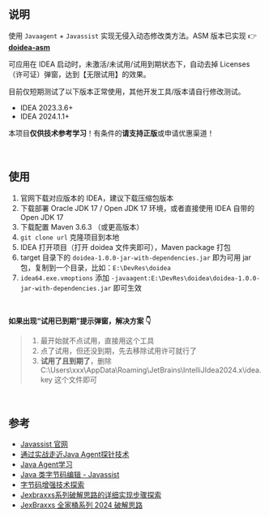 ## 说明

使用 `Javaagent` + `Javassist` 实现无侵入动态修改类方法。ASM 版本已实现 👉 **[doidea-asm](https://github.com/M1Yellow/doidea-asm)**

可应用在 IDEA 启动时，未激活/未试用/试用到期状态下，自动去掉 Licenses（许可证）弹窗，达到【无限试用】的效果。

目前仅短期测试了以下版本正常使用，其他开发工具/版本请自行修改测试。
- IDEA 2023.3.6+
- IDEA 2024.1.1+



本项目**仅供技术参考学习**！有条件的**请支持正版**或申请优惠渠道！



<br/>

## 使用

1. 官网下载对应版本的 IDEA，建议下载压缩包版本
2. 下载部署 Oracle JDK 17 / Open JDK 17 环境，或者直接使用 IDEA 自带的 Open JDK 17
3. 下载配置 Maven 3.6.3 （或更高版本）
4. `git clone url` 克隆项目到本地
5. IDEA 打开项目（打开 doidea 文件夹即可），Maven package 打包
6. target 目录下的 `doidea-1.0.0-jar-with-dependencies.jar` 即为可用 jar 包，复制到一个目录，比如：`E:\DevRes\doidea`
7. `idea64.exe.vmoptions` 添加 `-javaagent:E:\DevRes\doidea\doidea-1.0.0-jar-with-dependencies.jar` 即可生效



<br/>

**如果出现“试用已到期”提示弹窗，解决方案 👇**

> 1. 最开始就不点试用，直接用这个工具
> 2. 点了试用，但还没到期，先去移除试用许可就行了
> 3. **试用了且到期了**，删除 C:\Users\xxx\AppData\Roaming\JetBrains\IntelliJIdea2024.x\idea.key 这个文件即可



<br/>

## 参考

- [Javassist 官网](http://www.javassist.org)
- [通过实战走近Java Agent探针技术](https://juejin.cn/post/7025410644463583239)
- [Java Agent学习](https://www.yijinglab.com/specialized/20211214150751)
- [Java 类字节码编辑 - Javassist](https://javasec.org/javase/JavaByteCode/Javassist.html)
- [字节码增强技术探索](https://tech.meituan.com/2019/09/05/java-bytecode-enhancement.html)
- [Jexbraxxs系列破解思路的详细实现步骤探索](https://www.52pojie.cn/thread-1921814-1-1.html)
- [JexBraxxs 全家桶系列 2024 破解思路](https://www.52pojie.cn/thread-1919098-1-1.html)



<br/>
